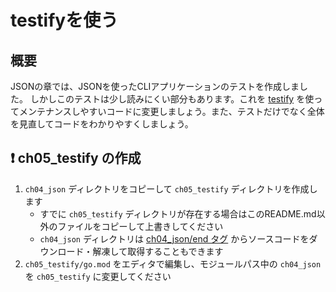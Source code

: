 # testifyを使う

## 概要

JSONの章では、JSONを使ったCLIアプリケーションのテストを作成しました。
しかしこのテストは少し読みにくい部分もあります。これを [testify](https://github.com/stretchr/testify) を使ってメンテナンスしやすいコードに変更しましょう。また、テストだけでなく全体を見直してコードをわかりやすくしましょう。

## :exclamation: ch05_testify の作成

1. `ch04_json` ディレクトリをコピーして `ch05_testify` ディレクトリを作成します
    - すでに `ch05_testify` ディレクトリが存在する場合はこのREADME.md以外のファイルをコピーして上書きしてください
    - `ch04_json` ディレクトリは [ch04_json/end タグ](https://github.com/akm/second_tour_of_go/releases/tag/ch04_json%2Fend) からソースコードをダウンロード・解凍して取得することもできます
2. `ch05_testify/go.mod` をエディタで編集し、モジュールパス中の `ch04_json` を `ch05_testify` に変更してください
